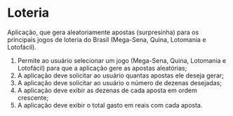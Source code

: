 # Loteria

Aplicação, que gera aleatoriamente apostas (surpresinha) para os principais jogos de loteria do Brasil (Mega-Sena, Quina, Lotomania e Lotofácil).

1. Permite ao usuário selecionar um jogo (Mega-Sena, Quina, Lotomania e Lotofácil) para que a aplicação gere as apostas aleatórias;
2. A aplicação deve solicitar ao usuário quantas apostas ele deseja gerar;
3. A aplicação deve solicitar ao usuário o número de dezenas desejadas;
4. A aplicação deve exibir as dezenas de cada aposta em ordem crescente;
5. A aplicação deve exibir o total gasto em reais com cada aposta.

